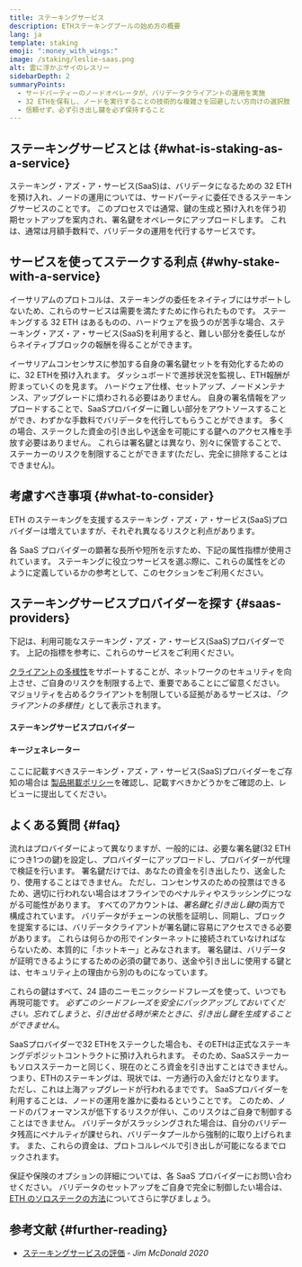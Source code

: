```yaml
---
title: ステーキングサービス
description: ETHステーキングプールの始め方の概要
lang: ja
template: staking
emoji: ":money_with_wings:"
image: /staking/leslie-saas.png
alt: 雲に浮かぶサイのレスリー
sidebarDepth: 2
summaryPoints:
  - サードパーティーのノードオペレータが、バリデータクライアントの運用を実施
  - 32 ETHを保有し、ノードを実行することの技術的な複雑さを回避したい方向けの選択肢
  - 信頼せず、必ず引き出し鍵を必ず保持すること
---
```


## ステーキングサービスとは {#what-is-staking-as-a-service}

ステーキング・アズ・ア・サービス(SaaS)は、バリデータになるための 32 ETH を預け入れ、ノードの運用については、サードパーティに委任できるステーキングサービスのことです。 このプロセスでは通常、鍵の生成と預け入れを伴う初期セットアップを案内され、署名鍵をオペレータにアップロードします。 これは、通常は月額手数料で、バリデータの運用を代行するサービスです。

## サービスを使ってステークする利点 {#why-stake-with-a-service}

イーサリアムのプロトコルは、ステーキングの委任をネイティブにはサポートしないため、これらのサービスは需要を満たすために作られたものです。 ステーキングする 32 ETH はあるものの、ハードウェアを扱うのが苦手な場合、ステーキング・アズ・ア・サービス(SaaS)を利用すると、難しい部分を委任しながらネイティブブロックの報酬を得ることができます。

<CardGrid>
  <Card title="自分自身のバリデータ" emoji=":desktop_computer:">
    イーサリアムコンセンサスに参加する自身の署名鍵セットを有効化するためのに、32 ETHを預け入れます。 ダッシュボードで進捗状況を監視し、ETH報酬が貯まっていくのを見ます。
  </Card>
  <Card title="簡単に開始" emoji="🏁">
    ハードウェア仕様、セットアップ、ノードメンテナンス、アップグレードに煩わされる必要はありません。
    自身の署名情報をアップロードすることで、SaaSプロバイダーに難しい部分をアウトソースすることができ、わずかな手数料でバリデータを代行してもらうことができます。
  </Card>
  <Card title="リスクを制限" emoji=":shield:">
    多くの場合、ステークした資金の引き出しや送金を可能にする鍵へのアクセス権を手放す必要はありません。 これらは署名鍵とは異なり、別々に保管することで、ステーカーのリスクを制限することができます(ただし、完全に排除することはできません)。
  </Card>
</CardGrid>

<StakingComparison page="saas" />

## 考慮すべき事項 {#what-to-consider}

ETH のステーキングを支援するステーキング・アズ・ア・サービス(SaaS)プロバイダーは増えていますが、それぞれ異なるリスクと利点があります。

各 SaaS プロバイダーの顕著な長所や短所を示すため、下記の属性指標が使用されています。 ステーキングに役立つサービスを選ぶ際に、これらの属性をどのように定義しているかの参考として、このセクションをご利用ください。

<StakingConsiderations page="saas" />

## ステーキングサービスプロバイダーを探す {#saas-providers}

下記は、利用可能なステーキング・アズ・ア・サービス(SaaS)プロバイダーです。 上記の指標を参考に、これらのサービスをご利用ください。

<InfoBanner emoji="⚠️" isWarning>
<a href="/developers/docs/nodes-and-clients/client-diversity/">クライアントの多様性</a>をサポートすることが、ネットワークのセキュリティを向上させ、ご自身のリスクを制限する上で、重要であることにご留意ください。 マジョリティを占めるクライアントを制限している証拠があるサービスは、<em style="text-transform: uppercase;">「クライアントの多様性」</em>として表示されます。
</InfoBanner>

#### ステーキングサービスプロバイダー

<StakingProductsCardGrid category="saas" />

#### キージェネレーター

<StakingProductsCardGrid category="keyGen" />

ここに記載すべきステーキング・アズ・ア・サービス(SaaS)プロバイダーをご存知の場合は [製品掲載ポリシー](/contributing/adding-staking-products/)を確認し、記載すべきかどうかをご確認の上、レビューに提出してください。

## よくある質問 {#faq}

<ExpandableCard title="鍵の保有者" eventCategory="SaasStaking" eventName="clicked who holds my keys">
  流れはプロバイダーによって異なりますが、一般的には、必要な署名鍵(32 ETHにつき1つの鍵)を設定し、プロバイダーにアップロードし、プロバイダーが代理で検証を行います。 署名鍵だけでは、あなたの資金を引き出したり、送金したり、使用することはできません。 ただし、コンセンサスのための投票はできるため、適切に行われない場合はオフラインでのペナルティやスラッシングにつながる可能性があります。
</ExpandableCard>

<ExpandableCard title="鍵は2種類" eventCategory="SaasStaking" eventName="clicked so there are two sets of keys">
  すべてのアカウントは、<em>署名鍵</em>と<em>引き出し鍵</em>の両方で構成されています。 バリデータがチェーンの状態を証明し、同期し、ブロックを提案するには、バリデータクライアントが署名鍵に容易にアクセスできる必要があります。 これらは何らかの形でインターネットに接続されていなければならないため、本質的に「ホットキー」とみなされます。 署名鍵は、バリデータが証明できるようにするための必須の鍵であり、送金や引き出しに使用する鍵とは、セキュリティ上の理由から別のものになっています。

これらの鍵はすべて、24 語のニーモニックシードフレーズを使って、いつでも再現可能です。 <em>必ずこのシードフレーズを安全にバックアップしておいてください。忘れてしまうと、引き出せる時が来たときに、引き出し鍵を生成することができません</em>。
</ExpandableCard>

<ExpandableCard title="引き出しが可能になる時期" eventCategory="SaasStaking" eventName="clicked when can I withdraw">
  SaaSプロバイダーで32 ETHをステークした場合も、そのETHは正式なステーキングデポジットコントラクトに預け入れられます。 そのため、SaaSステーカーもソロスステーカーと同じく、現在のところ資金を引き出すことはできません。 つまり、ETHのステーキングは、現状では、一方通行の入金だけとなります。 ただし、これは上海アップグレードが行われるまでです。
</ExpandableCard>

<ExpandableCard title="スラッシングされた場合" eventCategory="SaasStaking" eventName="clicked what happens if I get slashed">
SaaSプロバイダーを利用することは、ノードの運用を誰かに委ねるということです。 このため、ノードのパフォーマンスが低下するリスクが伴い、このリスクはご自身で制御することはできません。 バリデータがスラッシングされた場合は、自分のバリデータ残高にペナルティが課せられ、バリデータプールから強制的に取り上げられます。 また、これらの資金は、プロトコルレベルで引き出しが可能になるまでロックされます。

保証や保険のオプションの詳細については、各 SaaS プロバイダーにお問い合わせください。 バリデータのセットアップをご自身で完全に制御したい場合は、<a href="/staking/solo/">ETH のソロステークの方法</a>についてさらに学びましょう。
</ExpandableCard>

## 参考文献 {#further-reading}

- [ステーキングサービスの評価](https://www.attestant.io/posts/evaluating-staking-services/) - _Jim McDonald 2020_
